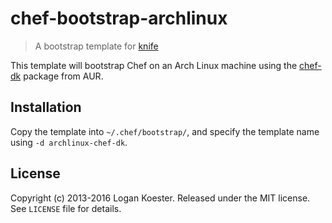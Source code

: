 # chef-bootstrap-archlinux

> A bootstrap template for [knife](http://docs.opscode.com/knife.html)

This template will bootstrap Chef on an Arch Linux machine using the [chef-dk](https://aur.archlinux.org/packages/chef-dk) package from AUR.

## Installation

Copy the template into `~/.chef/bootstrap/`, and specify the template name using `-d archlinux-chef-dk`.

## License

Copyright (c) 2013-2016 Logan Koester. Released under the MIT license. See `LICENSE` file for details.
